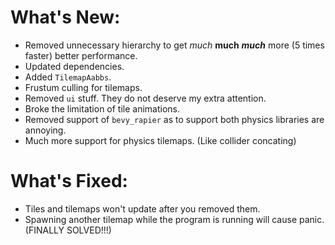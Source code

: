 # What's New:

- Removed unnecessary hierarchy to get *much* **much** ***much*** more (5 times faster) better performance.
- Updated dependencies.
- Added `TilemapAabbs`.
- Frustum culling for tilemaps.
- Removed `ui` stuff. They do not deserve my extra attention.
- Broke the limitation of tile animations.
- Removed support of `bevy_rapier` as to support both physics libraries are annoying.
- Much more support for physics tilemaps. (Like collider concating)

# What's Fixed:

- Tiles and tilemaps won't update after you removed them.
- Spawning another tilemap while the program is running will cause panic. (FINALLY SOLVED!!!)
